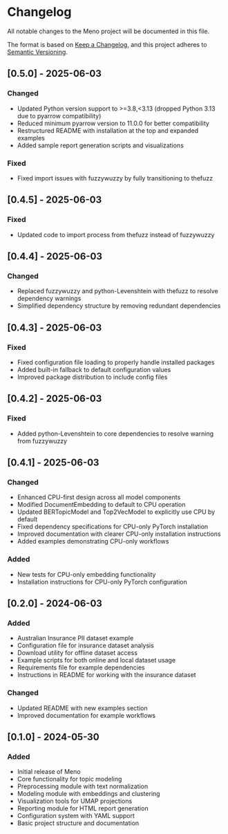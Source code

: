 # Changelog

All notable changes to the Meno project will be documented in this file.

The format is based on [Keep a Changelog](https://keepachangelog.com/en/1.0.0/),
and this project adheres to [Semantic Versioning](https://semver.org/spec/v2.0.0.html).

## [0.5.0] - 2025-06-03

### Changed
- Updated Python version support to >=3.8,<3.13 (dropped Python 3.13 due to pyarrow compatibility)
- Reduced minimum pyarrow version to 11.0.0 for better compatibility
- Restructured README with installation at the top and expanded examples
- Added sample report generation scripts and visualizations

### Fixed
- Fixed import issues with fuzzywuzzy by fully transitioning to thefuzz

## [0.4.5] - 2025-06-03

### Fixed
- Updated code to import process from thefuzz instead of fuzzywuzzy 

## [0.4.4] - 2025-06-03

### Changed
- Replaced fuzzywuzzy and python-Levenshtein with thefuzz to resolve dependency warnings
- Simplified dependency structure by removing redundant dependencies

## [0.4.3] - 2025-06-03

### Fixed
- Fixed configuration file loading to properly handle installed packages
- Added built-in fallback to default configuration values
- Improved package distribution to include config files

## [0.4.2] - 2025-06-03

### Fixed
- Added python-Levenshtein to core dependencies to resolve warning from fuzzywuzzy

## [0.4.1] - 2025-06-03

### Changed
- Enhanced CPU-first design across all model components
- Modified DocumentEmbedding to default to CPU operation
- Updated BERTopicModel and Top2VecModel to explicitly use CPU by default
- Fixed dependency specifications for CPU-only PyTorch installation
- Improved documentation with clearer CPU-only installation instructions
- Added examples demonstrating CPU-only workflows

### Added
- New tests for CPU-only embedding functionality
- Installation instructions for CPU-only PyTorch configuration

## [0.2.0] - 2024-06-03

### Added
- Australian Insurance PII dataset example
- Configuration file for insurance dataset analysis
- Download utility for offline dataset access
- Example scripts for both online and local dataset usage
- Requirements file for example dependencies
- Instructions in README for working with the insurance dataset

### Changed
- Updated README with new examples section
- Improved documentation for example workflows

## [0.1.0] - 2024-05-30

### Added
- Initial release of Meno
- Core functionality for topic modeling
- Preprocessing module with text normalization
- Modeling module with embeddings and clustering
- Visualization tools for UMAP projections
- Reporting module for HTML report generation
- Configuration system with YAML support
- Basic project structure and documentation